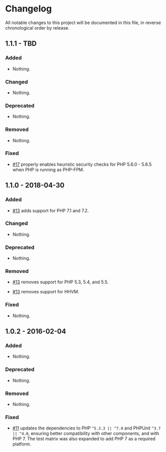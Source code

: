 # Changelog

All notable changes to this project will be documented in this file, in reverse chronological order by release.

## 1.1.1 - TBD

### Added

- Nothing.

### Changed

- Nothing.

### Deprecated

- Nothing.

### Removed

- Nothing.

### Fixed

- [#17](https://github.com/zendframework/ZendXml/pull/17) properly enables heuristic security checks for PHP 5.6.0 - 5.6.5 when PHP
  is running as PHP-FPM.

## 1.1.0 - 2018-04-30

### Added

- [#13](https://github.com/zendframework/ZendXml/pull/13) adds support for PHP 7.1 and 7.2.

### Changed

- Nothing.

### Deprecated

- Nothing.

### Removed

- [#13](https://github.com/zendframework/ZendXml/pull/13) removes support for PHP 5.3, 5.4, and 5.5.

- [#13](https://github.com/zendframework/ZendXml/pull/13) removes support for HHVM.

### Fixed

- Nothing.

## 1.0.2 - 2016-02-04

### Added

- Nothing.

### Deprecated

- Nothing.

### Removed

- Nothing.

### Fixed

- [#11](https://github.com/zendframework/ZendXml/pull/11) updates the
  dependencies to PHP `^5.3.3 || ^7.0` and PHPUnit `^3.7 || ^4.0`, ensuring
  better compatibility with other components, and with PHP 7. The test matrix
  was also expanded to add PHP 7 as a required platform.

